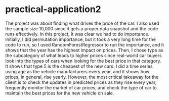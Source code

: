 # practical-application2
The project was about finding what drives the price of the car. I also used the sample size 10,000 since it gets a proper data snapshot and the code runs effectively. In this project, It was clear we had to do importance. Initially, I did permutation importance, but it took a very long time for the code to run, so I used RandomForestRegressor to run the importance, and it shows that the year has the highest impact on prices. Then, I chose type as the subcategory of what leads to higher prices since real-world car buyers look into the types of cars when looking for the best price in that category. It shows that type 5 is the cheapest of the new cars. I did a time series using age as the vehicle manufacturers every year, and it shows how prices, in general, rise yearly. However, the most critical takeaway for the client is to check the updates in predicted prices as they rise every year, frequently monitor the market of car prices, and check the type of car to maintain the best prices for the new vehicle on sale. 
